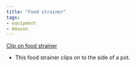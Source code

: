 ```yaml
---
title: "Food strainer"
tags:
- equipment
- Amazon
---
```

[Clip on food strainer](https://www.amazon.com/dp/B09HZ4CFCB/ref=nosim?tag=ffwf0f-20)
- This food strainer clips on to the side of a pot.
